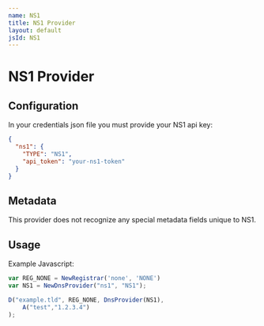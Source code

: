 ```yaml
---
name: NS1
title: NS1 Provider
layout: default
jsId: NS1
---
```

# NS1 Provider

## Configuration

In your credentials json file you must provide your NS1 api key:

```json
{
  "ns1": {
    "TYPE": "NS1",
    "api_token": "your-ns1-token"
  }
}
```

## Metadata
This provider does not recognize any special metadata fields unique to NS1.

## Usage
Example Javascript:

```js
var REG_NONE = NewRegistrar('none', 'NONE')
var NS1 = NewDnsProvider("ns1", "NS1");

D("example.tld", REG_NONE, DnsProvider(NS1),
    A("test","1.2.3.4")
);
```

